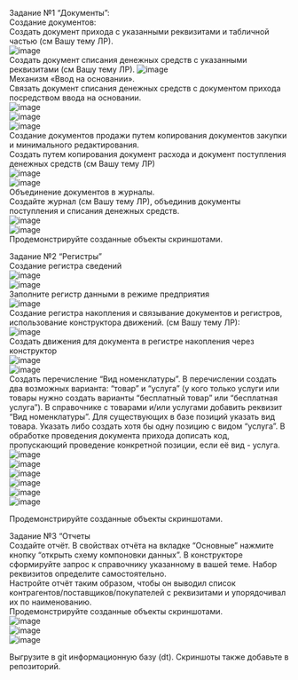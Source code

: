 Задание №1 “Документы”:  
Создание документов:  
Создать документ прихода с указанными реквизитами и табличной частью (см Вашу тему ЛР).  
![image](https://user-images.githubusercontent.com/107550671/209194100-dbbc2fe3-4956-483c-a95a-05114f496872.png)  
Создать документ списания денежных средств с указанными реквизитами (см Вашу тему ЛР). 
![image](https://user-images.githubusercontent.com/107550671/209195737-a288328f-a2af-482b-88e6-0e2d13860120.png)  
Механизм «Ввод на основании».   
Связать документ списания денежных средств с документом прихода посредством ввода на основании.  
![image](https://user-images.githubusercontent.com/107550671/209195860-a2fe142c-b35c-4859-8b20-aaeb7b7f27da.png)  
![image](https://user-images.githubusercontent.com/107550671/209196005-03d51b48-5eef-4697-b80a-97a4894bbf28.png)  
![image](https://user-images.githubusercontent.com/107550671/209196027-1e2ff01f-e9f3-41fc-8a0b-89449f7285b9.png)  
Создание документов продажи путем копирования документов закупки и минимального редактирования.   
Создать путем копирования документ расхода и документ поступления денежных средств (см Вашу тему ЛР)  
![image](https://user-images.githubusercontent.com/107550671/209196383-7a32626c-9520-4043-804f-4ef80d83a697.png)  
![image](https://user-images.githubusercontent.com/107550671/209196703-7c718f28-364c-46f7-97a9-27fa120e54dc.png)  
Объединение документов в журналы.   
Создайте журнал (см Вашу тему ЛР), объединив документы поступления и списания денежных средств.  
![image](https://user-images.githubusercontent.com/107550671/209196925-d5aea307-66c3-4ad7-acfe-2226d152d557.png)  
![image](https://user-images.githubusercontent.com/107550671/209197349-7da32465-17c1-4786-983e-9800fcdf7cb8.png)  
Продемонстрируйте созданные объекты скриншотами.  
  
Задание №2 “Регистры”  
Создание регистра сведений  
![image](https://user-images.githubusercontent.com/107550671/209197491-deba14b2-f82e-476d-ba6c-68ce149c9acd.png)  
![image](https://user-images.githubusercontent.com/107550671/209197613-74249ddd-9a89-4fa1-9506-7622c05dc5f5.png)  
Заполните регистр данными в режиме предприятия  
![image](https://user-images.githubusercontent.com/107550671/209197745-c9a7e62e-8ad0-430e-b251-cd934da8f167.png)  
Создание регистра накопления и связывание документов и регистров, использование конструктора движений. (см Вашу тему ЛР):  
![image](https://user-images.githubusercontent.com/107550671/209198007-09e95e2c-264e-4001-92f6-c5be6b22f95a.png)  
Создать движения для документа в регистре накопления через конструктор  
![image](https://user-images.githubusercontent.com/107550671/209198164-ffdc4e33-f447-4f92-a14e-d1184d98c393.png)  
![image](https://user-images.githubusercontent.com/107550671/209198331-8fe5d602-f807-439f-b57c-06adabcf5618.png)  
Создать перечисление “Вид номенклатуры”. В перечислении создать два возможных варианта: “товар” и “услуга” (у кого только услуги или товары нужно создать варианты “бесплатный товар” или “бесплатная услуга”). В справочнике с товарами и/или услугами добавить реквизит “Вид номенклатуры”. Для существующих в базе позиций указать вид товара. Указать либо создать хотя бы одну позицию с видом “услуга”. В обработке проведения документа прихода дописать код, пропускающий проведение конкретной позиции, если её вид - услуга.  
![image](https://user-images.githubusercontent.com/107550671/209198465-7a192bb3-86c3-445b-9455-14046caf25ea.png)  
![image](https://user-images.githubusercontent.com/107550671/209198568-56484e26-0b54-4d57-9a3f-6b296d234e22.png)  
![image](https://user-images.githubusercontent.com/107550671/209199090-b343e386-69d6-4204-9f15-dcf83ee49867.png)  
![image](https://user-images.githubusercontent.com/107550671/209198992-0783551c-98dc-424b-9464-2f2ec9561a35.png)  
![image](https://user-images.githubusercontent.com/107550671/209199281-4ca040ee-3cc7-4ebd-969b-7a174a9632b0.png)  
![image](https://user-images.githubusercontent.com/107550671/209199412-30a24837-8fd8-45f4-becc-f9e4bdd9c263.png)  
  
Продемонстрируйте созданные объекты скриншотами.  
  
Задание №3 “Отчеты  
Создайте отчёт. В свойствах отчёта на вкладке “Основные” нажмите кнопку “открыть схему компоновки данных”. В конструкторе сформируйте запрос к справочнику указанному в вашей теме. Набор реквизитов определите самостоятельно.   
Настройте отчёт таким образом, чтобы он выводил список контрагентов/поставщиков/покупателей с реквизитами и упорядочивал их по наименованию.  
Продемонстрируйте созданные объекты скриншотами.  
![image](https://user-images.githubusercontent.com/107550671/209199760-a16630c5-8bb8-45ee-b6af-15a2b23bc694.png)  
![image](https://user-images.githubusercontent.com/107550671/209199859-cde49f42-bc25-4e89-8fee-b5d08cb15f4d.png)  
![image](https://user-images.githubusercontent.com/107550671/209200172-f7b9021d-51bb-47ef-9296-552bdf022293.png)  
  
Выгрузите в git информационную базу (dt). Скриншоты также добавьте в репозиторий.  
